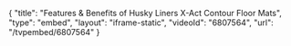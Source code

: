 {
    "title": "Features & Benefits of Husky Liners X-Act Contour Floor Mats",
    "type": "embed",
    "layout": "iframe-static",
    "videoId": "6807564",
    "url": "\/tvpembed\/6807564"
}